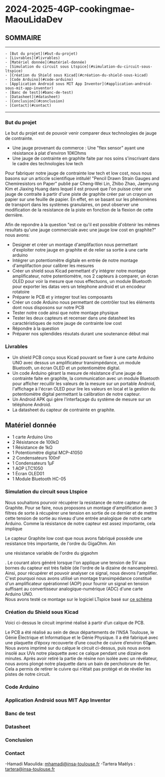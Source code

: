 # 2024-2025-4GP-cookingmae-MaouLidaDev

## SOMMAIRE
*** 
    - [But du projet](#but-du-projet)
    - [Livrables](#livrables)
    - [Matériel donnée](#matériel-donnée)
    - [Simulation du circuit sous Ltspice](#simulation-du-circuit-sous-ltspice)
    - [Création du Shield sous Kicad](#création-du-shield-sous-kicad)
    - [Code Arduino](#code-arduino)
    - [Application Android sous MIT App Inventor](#application-android-sous-mit-app-inventor)
    - [Banc de test](#banc-de-test)
    - [Datasheet](#datasheet)
    - [Conclusion](#conclusion)
    - [Contact](#contact)
***  

### But du projet

Le but du projet est de pouvoir venir comparer deux technologies de jauge de contrainte.
* Une jauge provenant du commerce : Une "flex sensor" ayant une résistance à plat d'environ 10KOhms
* Une jauge de contrainte en graphite faite par nos soins s'inscrivant dans le cadre des technologies low tech

Pour fabriquer notre jauge de contrainte low tech et low cost, nous nous basons sur un articcle scientifique intitulé! "Pencil Drawn Strain Gauges and Chemiresistors on Paper" publié par Cheng-Wei Lin, Zhibo Zhao, Jaemyung Kim et Jiaxing Huang dans lequel il est prouvé que l'on puisse créer une jauge de contraite à partir d'une piste de graphite créer par un crayon un papier sur une feuille de papier. En effet, en se basant sur les phénomènes de transport dans les systèmes granulaires, on peut observer une modification de la resistance de la piste en fonction de la flexion de cette dernière. 

Afin de repondre à la question "est ce qu'il est possible d'obtenir les mêmes resultats qu'une jauge commerciale avec une jauge low cost en graphite?" nous avons: 
* Designer et créer un montage d'amplifaction nous permettant d'exploiter notre jauge en graphite et de relier sa sortie à une carte arduino
* Intégrer un potentiomètre digitale en entrée de notre montage d'amplifaction pour calibrer les mesures
* Créer un shield sous Kicad permettant d'y intégrer notre montage amplificateur, notre potentiomètre, nos 2 capteurs à comparer, un écran OLED pour voir la mesure que nous effectuons, un module Bluetooth pour exporter les datas vers un telephone android et un encodeur rotatoire
* Préparer le PCB et y integrer tout les composants 
* Créer un code Arduino nous permettant de contrôler tout les éléments dont nous disposons sur notre PCB
* Tester notre code ainsi que notre montage physique 
* Tester les deux capteurs et recenser dans une datasheet les caractéristiques de notre jauge de contrainte low cost
* Répondre à la question 
* Préparer nos splendides résutats durant une soutenance début mai


### Livrables

* Un shield PCB conçu sous Kicad pouvant se fixer à une carte Arduino UNO avec dessus un amplificateur transimpédance, un module Bluetooth, un écran OLED et un potentiomètre digital.
* Un code Arduino gérant la mesure de résistance d'une jauge de contrainte faite en graphite, la communication avec un module Bluetooth pour afficher recuillir les valeurs de la mesure sur un portable Android, l'affichage à l'écran OLED pour lire les valeurs en local et la gestion du potentiomètre digital permettant la calibration de notre capteur.
* Un Android APK qui gère l'interfaçage du système de mesure sur un téléphone Android.
* La datasheet du capteur de contrainte en graphite.

## Matériel donnée 

* 1 carte Arduino Uno
* 2 Résistance de 100kΩ
* 1 Résistance de 1kΩ
* 1 Potentiomètre digital MCP-41050
* 2 Condensateurs 100nF
* 1 Condensateurs 1µF
* 1 AOP LTC1050
* 1 Écran OLED01
* 1 Module Bluetooth HC-05

### Simulation du circuit sous Ltspice

Nous souhaitons pourvoir récupérer la resistance de notre capteur de Graphite. Pour se faire, nous proposons un montage d'amplification avec 3 filtres de sorte à récupérer une tension en sortie de ce dernier et de mettre cette tension de sortie au niveau d'une entrée analogique de notre carte Arduino. 
Comme la résistance de notre capteur est assez importante, cela implique 

Le capteur Graphite low cost que nous avons fabriqué possède une resistance très importante, de l'ordre du GigaOhm. Ain

une résistance variable de l'ordre du gigaohm


. Le courant alors généré lorsque l'on applique une tension de 5V aux bornes du capteur est très faible (de l'ordre de la dizaine de nanoampères). Ainsi, pour récupérer et pouvoir analyser ce signal, nous devons l'amplifier. C'est pourquoi nous avons utilisé un montage transimpédance constitué d'un amplificateur opérationnel (AOP) pour fournir un signal en tension suffisant au convertisseur analogique-numérique (ADC) d'une carte Arduino UNO. \
Nous avons testé ce montage sur le logiciel LTspice basé sur [ce schéma](https://github.com/MOSH-Insa-Toulouse/2024-2025-4GP-cookingmae-MaouLidaDev/blob/main/Images/SchemaLTSpice.png) 


### Création du Shield sous Kicad

Voici ci-dessus le circuit imprimé réalisé à partir d’un calque de PCB.

Le PCB a été réalisé au sein de deux départements de l’INSA Toulouse, le Génie Électrique et Informatique et le Génie Physique. Il a été fabriqué avec une plaquette d’époxy recouverte d’une couche de cuivre d’environ 60𝝻m. Nous avons imprimé sur du calque le circuit ci-dessus, puis nous avons insolé aux UVs notre plaquette avec ce calque pendant une dizaine de minutes. Après avoir retiré la partie de résine non isolée avec un révélateur, nous avons plongé notre plaquette dans un bain de percholorure de fer. Cela a permis de retirer le cuivre qui n’était pas protégé et de révéler les pistes de notre circuit.

### Code Arduino 

### Application Android sous MIT App Inventor

### Banc de test

### Datasheet 

### Conclusion

### Contact

-Hamadi Maoulida: mhamadi@insa-toulouse.fr
-Tartera Maëlys : tartera@insa-toulouse.fr

